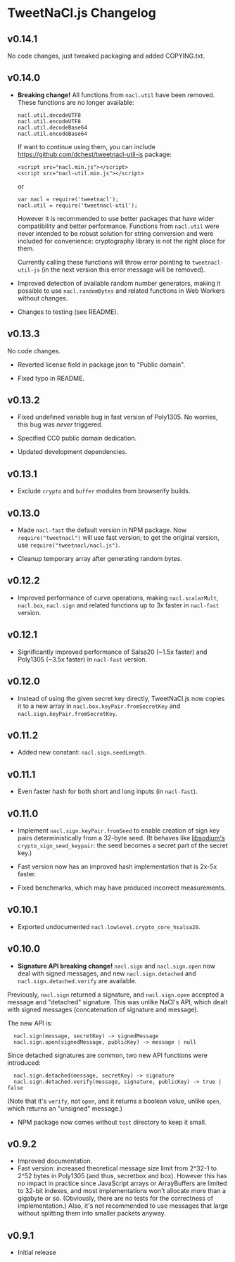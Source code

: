 TweetNaCl.js Changelog
======================


v0.14.1
-------

No code changes, just tweaked packaging and added COPYING.txt.


v0.14.0
-------

* **Breaking change!** All functions from `nacl.util` have been removed. These
  functions are no longer available:

      nacl.util.decodeUTF8
      nacl.util.encodeUTF8
      nacl.util.decodeBase64
      nacl.util.encodeBase64

  If want to continue using them, you can include
  <https://github.com/dchest/tweetnacl-util-js> package:

      <script src="nacl.min.js"></script>
      <script src="nacl-util.min.js"></script>

  or

      var nacl = require('tweetnacl');
      nacl.util = require('tweetnacl-util');

  However it is recommended to use better packages that have wider
  compatibility and better performance. Functions from `nacl.util` were never
  intended to be robust solution for string conversion and were included for
  convenience: cryptography library is not the right place for them.

  Currently calling these functions will throw error pointing to
  `tweetnacl-util-js` (in the next version this error message will be removed).

* Improved detection of available random number generators, making it possible
  to use `nacl.randomBytes` and related functions in Web Workers without
  changes.

* Changes to testing (see README).


v0.13.3
-------

No code changes.

* Reverted license field in package.json to "Public domain".

* Fixed typo in README.


v0.13.2
-------

* Fixed undefined variable bug in fast version of Poly1305. No worries, this
  bug was *never* triggered.

* Specified CC0 public domain dedication.

* Updated development dependencies.


v0.13.1
-------

* Exclude `crypto` and `buffer` modules from browserify builds.


v0.13.0
-------

* Made `nacl-fast` the default version in NPM package. Now
  `require("tweetnacl")` will use fast version; to get the original version,
  use `require("tweetnacl/nacl.js")`.

* Cleanup temporary array after generating random bytes.


v0.12.2
-------

* Improved performance of curve operations, making `nacl.scalarMult`, `nacl.box`,
  `nacl.sign` and related functions up to 3x faster in `nacl-fast` version.


v0.12.1
-------

* Significantly improved performance of Salsa20 (~1.5x faster) and
  Poly1305 (~3.5x faster) in `nacl-fast` version.


v0.12.0
-------

* Instead of using the given secret key directly, TweetNaCl.js now copies it to
  a new array in `nacl.box.keyPair.fromSecretKey` and
  `nacl.sign.keyPair.fromSecretKey`.


v0.11.2
-------

* Added new constant: `nacl.sign.seedLength`.


v0.11.1
-------

* Even faster hash for both short and long inputs (in `nacl-fast`).


v0.11.0
-------

* Implement `nacl.sign.keyPair.fromSeed` to enable creation of sign key pairs
  deterministically from a 32-byte seed. (It behaves like
  [libsodium's](http://doc.libsodium.org/public-key_cryptography/public-key_signatures.html)
  `crypto_sign_seed_keypair`: the seed becomes a secret part of the secret key.)

* Fast version now has an improved hash implementation that is 2x-5x faster.

* Fixed benchmarks, which may have produced incorrect measurements.


v0.10.1
-------

* Exported undocumented `nacl.lowlevel.crypto_core_hsalsa20`.


v0.10.0
-------

* **Signature API breaking change!** `nacl.sign` and `nacl.sign.open` now deal
 with signed messages, and new `nacl.sign.detached` and
 `nacl.sign.detached.verify` are available.
 
 Previously, `nacl.sign` returned a signature, and `nacl.sign.open` accepted a
 message and "detached" signature. This was unlike NaCl's API, which dealt with
 signed messages (concatenation of signature and message).
 
 The new API is:

      nacl.sign(message, secretKey) -> signedMessage
      nacl.sign.open(signedMessage, publicKey) -> message | null

 Since detached signatures are common, two new API functions were introduced:
 
      nacl.sign.detached(message, secretKey) -> signature
      nacl.sign.detached.verify(message, signature, publicKey) -> true | false

 (Note that it's `verify`, not `open`, and it returns a boolean value, unlike
 `open`, which returns an "unsigned" message.)

* NPM package now comes without `test` directory to keep it small.


v0.9.2
------

* Improved documentation.
* Fast version: increased theoretical message size limit from 2^32-1 to 2^52
  bytes in Poly1305 (and thus, secretbox and box). However this has no impact
  in practice since JavaScript arrays or ArrayBuffers are limited to 32-bit
  indexes, and most implementations won't allocate more than a gigabyte or so.
  (Obviously, there are no tests for the correctness of implementation.) Also,
  it's not recommended to use messages that large without splitting them into
  smaller packets anyway.


v0.9.1
------

* Initial release
